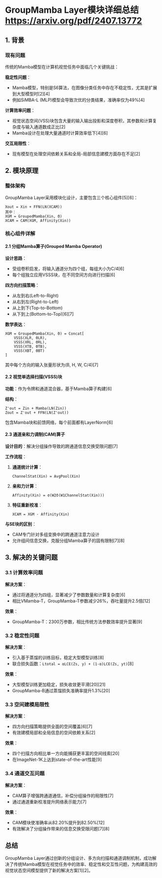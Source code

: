 # GroupMamba Layer模块详细总结 https://arxiv.org/pdf/2407.13772

## 1. 背景

### 现有问题
传统的Mamba模型在计算机视觉任务中面临几个关键挑战：

**稳定性问题**：
- Mamba模型，特别是S6算法，在图像分类任务中存在不稳定性，尤其是扩展到大型模型时[2][4]
- 例如SiMBA-L (MLP)模型会导致次优的分类结果，准确率仅为49%[4]

**计算效率问题**：
- 视觉状态空间(VSS)块包含大量的输入输出投影和深度卷积，其参数和计算复杂度与输入通道数成正比[2]
- Mamba设计在处理大量通道时计算效率低下[4][6]

**交互局限性**：
- 现有模型在处理空间依赖关系和全局-局部信息建模方面存在不足[2]

## 2. 模块原理

### 整体架构
GroupMamba Layer采用模块化设计，主要包含三个核心组件[5][6]：

```
Xout = Xin + FFN(LN(XCAM))
其中：
XGM = GroupedMamba(Xin, Θ)
XCAM = CAM(XGM, Affinity(Xin))
```

### 核心组件详解

#### 2.1 分组Mamba算子(Grouped Mamba Operator)
**设计思路**：
- 受组卷积启发，将输入通道分为四个组，每组大小为C/4[6]
- 每个组独立应用VSSS块，在不同空间方向进行扫描[6]

**四方向扫描策略**：
- 从左到右(Left-to-Right)
- 从右到左(Right-to-Left) 
- 从上到下(Top-to-Bottom)
- 从下到上(Bottom-to-Top)[6][7]

**数学表达**：
```
XGM = GroupedMamba(Xin, Θ) = Concat[
    VSSS(XLR, ΘLR), 
    VSSS(XRL, ΘRL),
    VSSS(XTB, ΘTB), 
    VSSS(XBT, ΘBT)
]
```
其中每个方向的输入张量形状为(B, H, W, C/4)[7]

#### 2.2 视觉单选择扫描(VSSS)块
**功能**：作为令牌和通道混合器，基于Mamba算子构建[6]

**结构**：
```
Z'out = Zin + Mamba(LN(Zin))
Zout = Z'out + FFN(LN(Z'out))
```
包含Mamba块和前馈网络，每个前面都有LayerNorm[6]

#### 2.3 通道亲和力调制(CAM)算子
**设计目的**：解决分组操作导致的跨通道信息交换受限问题[7]

**工作流程**：
1. **通道统计计算**：
   ```
   ChannelStat(Xin) = AvgPool(Xin)
   ```

2. **亲和力计算**：
   ```
   Affinity(Xin) = σ(W2δ(W1ChannelStat(Xin)))
   ```

3. **特征重新校准**：
   ```
   XCAM = XGM · Affinity(Xin)
   ```

**与SE块的区别**：
- CAM专门针对多组变换中的跨通道注意力设计
- 允许组间信息交换，克服分组Mamba算子的固有限制[7][8]

## 3. 解决的关键问题

### 3.1 计算效率问题
**解决方案**：
- 通过将通道分为四组，显著减少了参数数量和计算复杂度[6]
- 相比VMamba-T，GroupMamba-T参数减少26%，吞吐量提升2.5倍[12]

**效果**：
- GroupMamba-T：2300万参数，相比传统方法参数效率提升显著[9]

### 3.2 稳定性问题  
**解决方案**：
- 引入基于蒸馏的训练目标，稳定大型模型训练[8]
- 联合损失函数：`Ltotal = αLCE(Zs, y) + (1-α)LCE(Zs, yt)`[8]

**效果**：
- 大型模型训练更加稳定，损失收敛更平滑[20][21]
- GroupMamba-B通过蒸馏损失准确率提升1.3%[20]

### 3.3 空间建模局限性
**解决方案**：
- 四方向扫描策略提供全面的空间覆盖[6][7]
- 有效建模局部和全局信息的空间依赖关系[2]

**效果**：
- 四个扫描方向相比单一方向能捕获更丰富的空间线索[20]
- 在ImageNet-1K上达到state-of-the-art性能[9]

### 3.4 通道交互问题
**解决方案**：
- CAM算子增强跨通道通信，补偿分组操作的局限性[7]
- 通过通道重新校准提升网络表示能力[7]

**效果**：
- CAM模块使准确率从82.20%提升到82.50%[12]
- 有效解决了分组操作带来的信息交换受限问题[7][8]

## 总结

GroupMamba Layer通过创新的分组设计、多方向扫描和通道调制机制，成功解决了传统Mamba模型在视觉任务中的效率、稳定性和交互性问题，为构建高效的视觉状态空间模型提供了新的解决方案[1][2]。